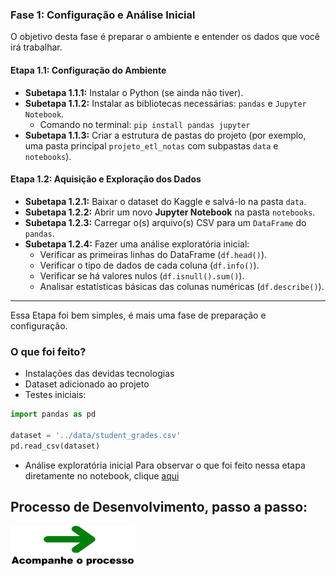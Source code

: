 
### Fase 1: Configuração e Análise Inicial

O objetivo desta fase é preparar o ambiente e entender os dados que você irá trabalhar.

#### Etapa 1.1: Configuração do Ambiente
* **Subetapa 1.1.1:** Instalar o Python (se ainda não tiver).
* **Subetapa 1.1.2:** Instalar as bibliotecas necessárias: `pandas` e `Jupyter Notebook`.
    * Comando no terminal: `pip install pandas jupyter`
* **Subetapa 1.1.3:** Criar a estrutura de pastas do projeto (por exemplo, uma pasta principal `projeto_etl_notas` com subpastas `data` e `notebooks`).

#### Etapa 1.2: Aquisição e Exploração dos Dados
* **Subetapa 1.2.1:** Baixar o dataset do Kaggle e salvá-lo na pasta `data`.
* **Subetapa 1.2.2:** Abrir um novo **Jupyter Notebook** na pasta `notebooks`.
* **Subetapa 1.2.3:** Carregar o(s) arquivo(s) CSV para um `DataFrame` do `pandas`.
* **Subetapa 1.2.4:** Fazer uma análise exploratória inicial:
    * Verificar as primeiras linhas do DataFrame (`df.head()`).
    * Verificar o tipo de dados de cada coluna (`df.info()`).
    * Verificar se há valores nulos (`df.isnull().sum()`).
    * Analisar estatísticas básicas das colunas numéricas (`df.describe()`).

---

Essa Etapa foi bem simples, é mais uma fase de preparação e configuração.

### O que foi feito?

- Instalações das devidas tecnologias
- Dataset adicionado ao projeto
- Testes iniciais:
```python
import pandas as pd

dataset = '../data/student_grades.csv'
pd.read_csv(dataset)
```
- Análise exploratória inicial 
Para observar o que foi feito nessa etapa diretamente no notebook, clique <a href="../peojeto_etl_notas/notebooks/note1.ipynb">aqui</a>


## Processo de Desenvolvimento, passo a passo:
<a href="fase2.md"><img src="../readme-imgs/seta-verde.png" width="200"/></a>
